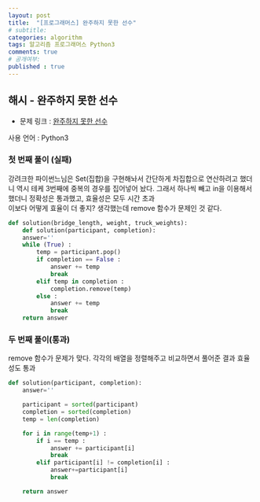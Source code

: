 ```yaml
---
layout: post
title:  "[프로그래머스] 완주하지 못한 선수"
# subtitle: 
categories: algorithm
tags: 알고리즘 프로그래머스 Python3
comments: true
# 공개여부:
published : true
---
```


## 해시 - 완주하지 못한 선수

* 문제 링크 : [완주하지 못한 선수](https://programmers.co.kr/learn/courses/30/lessons/42576)

사용 언어 : Python3

### 첫 번째 풀이 (실패)

강려크한 파이썬느님은 Set(집합)을 구현해놔서 간단하게 차집합으로 연산하려고 했더니 역시 테케 3번째에 중복의 경우를 집어넣어 놨다. 그래서 하나씩 빼고 in을 이용해서 했더니 정확성은 통과했고, 효율성은 모두 시간 초과  
이보다 어떻게 효율이 더 좋지? 생각했는데 remove 함수가 문제인 것 같다.

```python
def solution(bridge_length, weight, truck_weights):
    def solution(participant, completion):
    answer=''
    while (True) :
        temp = participant.pop()
        if completion == False :
            answer += temp
            break
        elif temp in completion :
            completion.remove(temp)
        else :
            answer += temp
            break
    return answer
```

### 두 번째 풀이(통과)

remove 함수가 문제가 맞다. 각각의 배열을 정렬해주고 비교하면서 풀어준 결과 효율성도 통과

```python
def solution(participant, completion):
    answer=''

    participant = sorted(participant)
    completion = sorted(completion)
    temp = len(completion)

    for i in range(temp+1) :
        if i == temp :
            answer += participant[i]
            break
        elif participant[i] != completion[i] :
            answer+=participant[i]
            break

    return answer
```